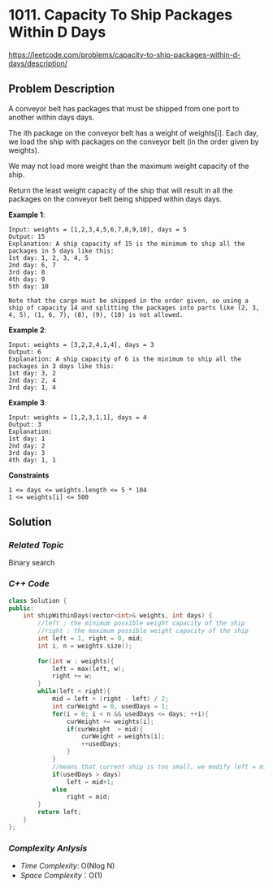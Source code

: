 # 1011. Capacity To Ship Packages Within D Days
https://leetcode.com/problems/capacity-to-ship-packages-within-d-days/description/

## Problem Description

A conveyor belt has packages that must be shipped from one port to another within days days.

The ith package on the conveyor belt has a weight of weights[i]. Each day, we load the ship with packages on the conveyor belt (in the order given by weights). 

We may not load more weight than the maximum weight capacity of the ship.

Return the least weight capacity of the ship that will result in all the packages on the conveyor belt being shipped within days days.


**Example 1**:
```
Input: weights = [1,2,3,4,5,6,7,8,9,10], days = 5
Output: 15
Explanation: A ship capacity of 15 is the minimum to ship all the packages in 5 days like this:
1st day: 1, 2, 3, 4, 5
2nd day: 6, 7
3rd day: 8
4th day: 9
5th day: 10

Note that the cargo must be shipped in the order given, so using a ship of capacity 14 and splitting the packages into parts like (2, 3, 4, 5), (1, 6, 7), (8), (9), (10) is not allowed.
```
**Example 2**:
```
Input: weights = [3,2,2,4,1,4], days = 3
Output: 6
Explanation: A ship capacity of 6 is the minimum to ship all the packages in 3 days like this:
1st day: 3, 2
2nd day: 2, 4
3rd day: 1, 4
```
**Example 3**:
```
Input: weights = [1,2,3,1,1], days = 4
Output: 3
Explanation:
1st day: 1
2nd day: 2
3rd day: 3
4th day: 1, 1
```

**Constraints**
```
1 <= days <= weights.length <= 5 * 104
1 <= weights[i] <= 500
```

## Solution

### _Related Topic_
   Binary search

### _C++ Code_
```cpp
class Solution {
public:
    int shipWithinDays(vector<int>& weights, int days) {
        //left : the minimum possible weight capacity of the ship
        //right : the maximum possible weight capacity of the ship
        int left = 1, right = 0, mid;
        int i, n = weights.size();
        
        for(int w : weights){
            left = max(left, w);
            right += w;
        }
        while(left < right){
            mid = left + (right - left) / 2;
            int curWeight = 0, usedDays = 1;
            for(i = 0; i < n && usedDays <= days; ++i){
                curWeight += weights[i];
                if(curWeight  > mid){
                    curWeight = weights[i];
                    ++usedDays;
                }   
            }
            //means that current ship is too small, we modify left = mid + 1
            if(usedDays > days)
                left = mid+1;
            else
                right = mid;
        }
        return left;       
    }
};
```

### _Complexity Anlysis_
- _Time Complexity_: O(Nlog N)
- _Space Complexity_：O(1)
